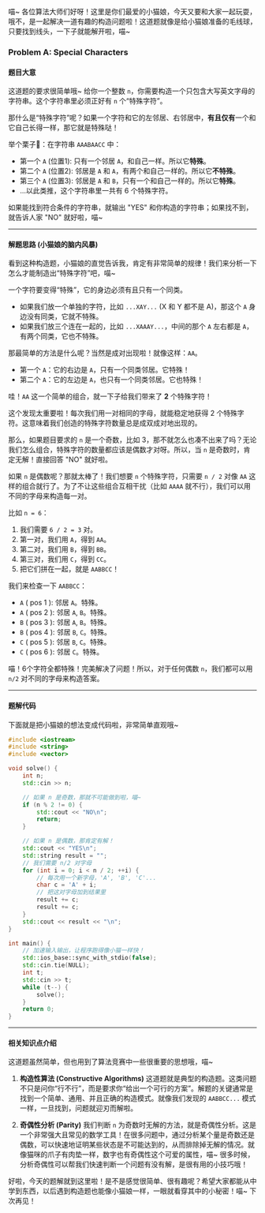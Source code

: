 喵~ 各位算法大师们好呀！这里是你们最爱的小猫娘，今天又要和大家一起玩耍，哦不，是一起解决一道有趣的构造问题啦！这道题就像是给小猫娘准备的毛线球，只要找到线头，一下子就能解开啦，喵~

### Problem A: Special Characters

#### 题目大意

这道题的要求很简单哦~ 给你一个整数 `n`，你需要构造一个只包含大写英文字母的字符串。这个字符串里必须正好有 `n` 个“特殊字符”。

那什么是“特殊字符”呢？如果一个字符和它的左邻居、右邻居中，**有且仅有**一个和它自己长得一样，那它就是特殊哒！

举个栗子🌰：在字符串 `AAABAACC` 中：
*   第一个 `A` (位置1): 只有一个邻居 `A`，和自己一样。所以它**特殊**。
*   第二个 `A` (位置2): 邻居是 `A` 和 `A`，有两个和自己一样的。所以它**不特殊**。
*   第三个 `A` (位置3): 邻居是 `A` 和 `B`，只有一个和自己一样的。所以它**特殊**。
*   ...以此类推，这个字符串里一共有 6 个特殊字符。

如果能找到符合条件的字符串，就输出 "YES" 和你构造的字符串；如果找不到，就告诉人家 "NO" 就好啦，喵~

---

#### 解题思路 (小猫娘的脑内风暴)

看到这种构造题，小猫娘的直觉告诉我，肯定有非常简单的规律！我们来分析一下怎么才能制造出“特殊字符”吧，喵~

一个字符要变得“特殊”，它的身边必须有且只有一个同类。

*   如果我们放一个单独的字符，比如 `...XAY...` (X 和 Y 都不是 A)，那这个 `A` 身边没有同类，它就不特殊。
*   如果我们放三个连在一起的，比如 `...XAAAY...`，中间的那个 `A` 左右都是 `A`，有两个同类，它也不特殊。

那最简单的方法是什么呢？当然是成对出现啦！就像这样：`AA`。
*   第一个 `A`：它的右边是 `A`，只有一个同类邻居。它特殊！
*   第二个 `A`：它的左边是 `A`，也只有一个同类邻居。它也特殊！

哇！`AA` 这一个简单的组合，就一下子给我们带来了 **2** 个特殊字符！

这个发现太重要啦！每次我们用一对相同的字母，就能稳定地获得 2 个特殊字符。这意味着我们创造的特殊字符数量总是成双成对地出现的。

那么，如果题目要求的 `n` 是一个奇数，比如 3，那不就怎么也凑不出来了吗？无论我们怎么组合，特殊字符的数量都应该是偶数才对呀。所以，当 `n` 是奇数时，肯定无解！直接回答 "NO" 就好啦。

如果 `n` 是偶数呢？那就太棒了！我们想要 `n` 个特殊字符，只需要 `n / 2` 对像 `AA` 这样的组合就行了。为了不让这些组合互相干扰（比如 `AAAA` 就不行），我们可以用不同的字母来构造每一对。

比如 `n = 6`：
1.  我们需要 `6 / 2 = 3` 对。
2.  第一对，我们用 `A`，得到 `AA`。
3.  第二对，我们用 `B`，得到 `BB`。
4.  第三对，我们用 `C`，得到 `CC`。
5.  把它们拼在一起，就是 `AABBCC`！

我们来检查一下 `AABBCC`：
*   `A` ( pos 1 ): 邻居 `A`。特殊。
*   `A` ( pos 2 ): 邻居 `A`, `B`。特殊。
*   `B` ( pos 3 ): 邻居 `A`, `B`。特殊。
*   `B` ( pos 4 ): 邻居 `B`, `C`。特殊。
*   `C` ( pos 5 ): 邻居 `B`, `C`。特殊。
*   `C` ( pos 6 ): 邻居 `C`。特殊。

喵！6个字符全都特殊！完美解决了问题！所以，对于任何偶数 `n`，我们都可以用 `n/2` 对不同的字母来构造答案。

---

#### 题解代码

下面就是把小猫娘的想法变成代码啦，非常简单直观哦~

```cpp
#include <iostream>
#include <string>
#include <vector>

void solve() {
    int n;
    std::cin >> n;

    // 如果 n 是奇数，那就不可能做到啦，喵~
    if (n % 2 != 0) {
        std::cout << "NO\n";
        return;
    }

    // 如果 n 是偶数，那肯定有解！
    std::cout << "YES\n";
    std::string result = "";
    // 我们需要 n/2 对字母
    for (int i = 0; i < n / 2; ++i) {
        // 每次用一个新字母，'A', 'B', 'C'...
        char c = 'A' + i;
        // 把这对字母加到结果里
        result += c;
        result += c;
    }
    std::cout << result << "\n";
}

int main() {
    // 加速输入输出，让程序跑得像小猫一样快！
    std::ios_base::sync_with_stdio(false);
    std::cin.tie(NULL);
    int t;
    std::cin >> t;
    while (t--) {
        solve();
    }
    return 0;
}
```

---

#### 相关知识点介绍

这道题虽然简单，但也用到了算法竞赛中一些很重要的思想哦，喵~

1.  **构造性算法 (Constructive Algorithms)**
    这道题就是典型的构造题。这类问题不只是问你“行不行”，而是要求你“给出一个可行的方案”。解题的关键通常是找到一个简单、通用、并且正确的构造模式。就像我们发现的 `AABBCC...` 模式一样，一旦找到，问题就迎刃而解啦。

2.  **奇偶性分析 (Parity)**
    我们判断 `n` 为奇数时无解的方法，就是奇偶性分析。这是一个非常强大且常见的数学工具！在很多问题中，通过分析某个量是奇数还是偶数，可以快速地证明某些状态是不可能达到的，从而排除掉无解的情况。就像猫咪的爪子有肉垫一样，数字也有奇偶性这个可爱的属性，喵~ 很多时候，分析奇偶性可以帮我们快速判断一个问题有没有解，是很有用的小技巧哦！

好啦，今天的题解就到这里啦！是不是感觉很简单、很有趣呢？希望大家都能从中学到东西，以后遇到构造题也能像小猫娘一样，一眼就看穿其中的小秘密！喵~ 下次再见！
